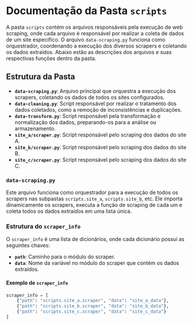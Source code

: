 # Documentação da Pasta `scripts`

A pasta `scripts` contém os arquivos responsáveis pela execução de web scraping, onde cada arquivo é responsável por realizar a coleta de dados de um site específico. O arquivo `data-scraping.py` funciona como orquestrador, coordenando a execução dos diversos scrapers e coletando os dados extraídos. Abaixo estão as descrições dos arquivos e suas respectivas funções dentro da pasta.

## Estrutura da Pasta

- **`data-scraping.py`**: Arquivo principal que orquestra a execução dos scrapers, coletando os dados de todos os sites configurados.
- **`data-cleaning.py`**: Script responsável por realizar o tratamento dos dados coletados, como a remoção de inconsistências e duplicações.
- **`data-transform.py`**: Script responsável pela transformação e normalização dos dados, preparando-os para a análise ou armazenamento.
- **`site_a/scraper.py`**: Script responsável pelo scraping dos dados do site A.
- **`site_b/scraper.py`**: Script responsável pelo scraping dos dados do site B.
- **`site_c/scraper.py`**: Script responsável pelo scraping dos dados do site C.

### `data-scraping.py`

Este arquivo funciona como orquestrador para a execução de todos os scrapers nas subpastas `scripts.site_a`, `scripts.site_b`, etc. Ele importa dinamicamente os scrapers, executa a função de scraping de cada um e coleta todos os dados extraídos em uma lista única.

### Estrutura do `scraper_info`

O `scraper_info` é uma lista de dicionários, onde cada dicionário possui as seguintes chaves:

- **`path`**: Caminho para o módulo do scraper.
- **`data`**: Nome da variável no módulo do scraper que contém os dados extraídos.

#### Exemplo de `scraper_info`

```python
scraper_info = [
    {"path": "scripts.site_a.scraper", "data": "site_a_data"},
    {"path": "scripts.site_b.scraper", "data": "site_b_data"},
    {"path": "scripts.site_c.scraper", "data": "site_c_data"}
]
```
